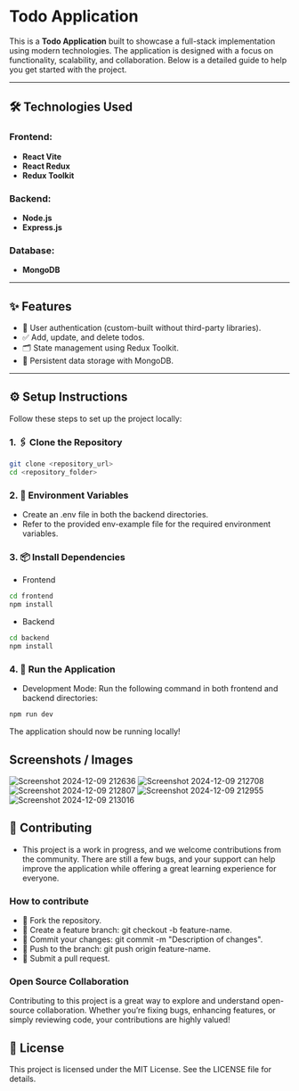 # Todo Application

This is a **Todo Application** built to showcase a full-stack implementation using modern technologies. The application is designed with a focus on functionality, scalability, and collaboration. Below is a detailed guide to help you get started with the project.

---

## 🛠️ Technologies Used

### Frontend:

- **React Vite**
- **React Redux**
- **Redux Toolkit**

### Backend:

- **Node.js**
- **Express.js**

### Database:

- **MongoDB**

---

## ✨ Features

- 🔐 User authentication (custom-built without third-party libraries).
- ✅ Add, update, and delete todos.
- 🗂️ State management using Redux Toolkit.
- 💾 Persistent data storage with MongoDB.

---

## ⚙️ Setup Instructions

Follow these steps to set up the project locally:

### 1. 🖇️ Clone the Repository

```bash
git clone <repository_url>
cd <repository_folder>
```

### 2. 📄 Environment Variables
- Create an .env file in both the backend directories.
- Refer to the provided env-example file for the required environment variables.

### 3. 📦 Install Dependencies

- Frontend
```bash
cd frontend
npm install
```

- Backend
```bash
cd backend
npm install
```
### 4. 🚀 Run the Application

- Development Mode:
 Run the following command in both frontend and backend directories:
```bash
npm run dev
```
The application should now be running locally!

## Screenshots / Images
![Screenshot 2024-12-09 212636](https://github.com/user-attachments/assets/5066b939-b489-4f05-8465-ae07ac72bba5)
![Screenshot 2024-12-09 212708](https://github.com/user-attachments/assets/fe1ff82d-c4d5-4a5b-b012-bd49fc77e885)
![Screenshot 2024-12-09 212807](https://github.com/user-attachments/assets/72ac6d9e-55da-48f8-b032-9e4f4d09075a)
![Screenshot 2024-12-09 212955](https://github.com/user-attachments/assets/20ab0ded-7f27-44ac-b3d2-c191b284287b)
![Screenshot 2024-12-09 213016](https://github.com/user-attachments/assets/d7940fa1-e99b-467b-85e7-259c95f82f02)


## 🤝 Contributing
- This project is a work in progress, and we welcome contributions from the community. There are still a few bugs, and your support can help improve the application while offering a great learning experience for everyone.

### How to contribute
- 🍴 Fork the repository.
- 🌱 Create a feature branch: git checkout -b feature-name.
- 💾 Commit your changes: git commit -m "Description of changes".
- 🔄 Push to the branch: git push origin feature-name.
- 📨 Submit a pull request.

### Open Source Collaboration
Contributing to this project is a great way to explore and understand open-source collaboration. Whether you’re fixing bugs, enhancing features, or simply reviewing code, your contributions are highly valued!

## 📜 License
This project is licensed under the MIT License. See the LICENSE file for details.
